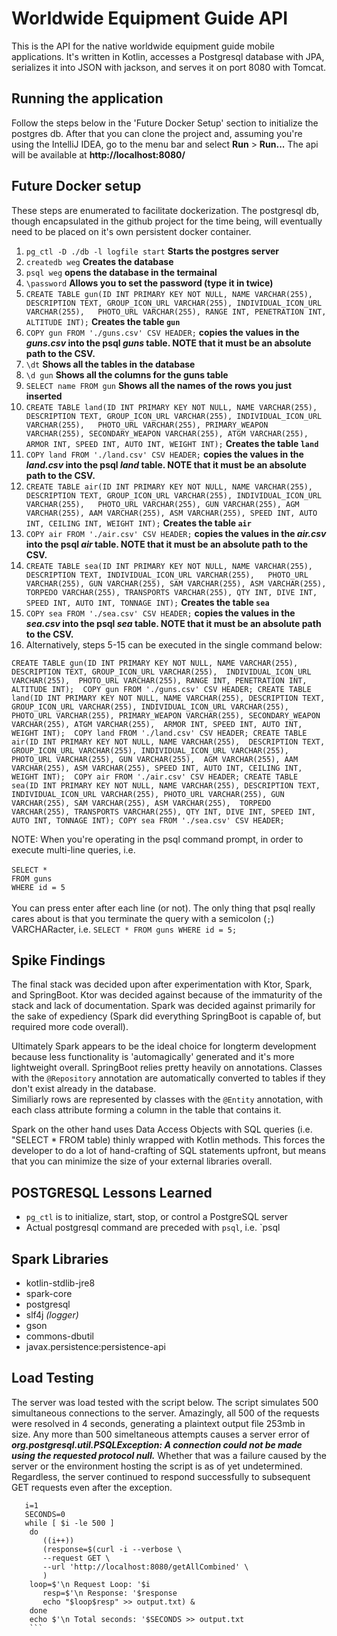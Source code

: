 # Worldwide Equipment Guide API

This is the API for the native worldwide equipment guide mobile applications.
It's written in Kotlin, accesses a Postgresql database with JPA, serializes it into JSON with jackson, and serves it 
on port 8080 with Tomcat.  

## Running the application

Follow the steps below in the 'Future Docker Setup' section to initialize the postgres db. After that you can clone the project
and, assuming you're using the IntelliJ IDEA, go to the menu bar and select **Run** > **Run...** The api will be available
at **http://localhost:8080/**

## Future Docker setup

These steps are enumerated to facilitate dockerization.  The postgresql db, though encapsulated in the github project 
for the time being, will eventually need to be placed on it's own persistent docker container.

1. `pg_ctl -D ./db -l logfile start` **Starts the postgres server**
2. `createdb weg` **Creates the database**
3. `psql weg` **opens the database in the termainal**
4. `\password` **Allows you to set the password (type it in twice)**
5. `CREATE TABLE gun(ID INT PRIMARY KEY NOT NULL, NAME VARCHAR(255), DESCRIPTION TEXT, GROUP_ICON_URL VARCHAR(255), INDIVIDUAL_ICON_URL VARCHAR(255),  
           PHOTO_URL VARCHAR(255), RANGE INT, PENETRATION INT, ALTITUDE INT);` **Creates the table `gun`**
6. `COPY gun FROM './guns.csv' CSV HEADER;` **copies the values in the _guns.csv_ into the psql _guns_ table.
NOTE that it must be an absolute path to the CSV.**
7. `\dt` **Shows all the tables in the database**
8. `\d gun` **Shows all the columns for the guns table**
9. `SELECT name FROM gun` **Shows all the names of the rows you just inserted**
10. `CREATE TABLE land(ID INT PRIMARY KEY NOT NULL, NAME VARCHAR(255), DESCRIPTION TEXT, GROUP_ICON_URL VARCHAR(255), INDIVIDUAL_ICON_URL VARCHAR(255),  
       PHOTO_URL VARCHAR(255), PRIMARY_WEAPON VARCHAR(255), SECONDARY_WEAPON VARCHAR(255), ATGM VARCHAR(255), 
       ARMOR INT, SPEED INT, AUTO INT, WEIGHT INT);` **Creates the table `land`**
11. `COPY land FROM './land.csv' CSV HEADER;` **copies the values in the _land.csv_ into the psql _land_ table. 
NOTE that it must be an absolute path to the CSV.**
12. `CREATE TABLE air(ID INT PRIMARY KEY NOT NULL, NAME VARCHAR(255), DESCRIPTION TEXT, GROUP_ICON_URL VARCHAR(255), INDIVIDUAL_ICON_URL VARCHAR(255),  
       PHOTO_URL VARCHAR(255), GUN VARCHAR(255), AGM VARCHAR(255), AAM VARCHAR(255), ASM VARCHAR(255),
       SPEED INT, AUTO INT, CEILING INT, WEIGHT INT);` **Creates the table `air`**
13. `COPY air FROM './air.csv' CSV HEADER;` **copies the values in the _air.csv_ into the psql _air_ table.
NOTE that it must be an absolute path to the CSV.**
14. `CREATE TABLE sea(ID INT PRIMARY KEY NOT NULL, NAME VARCHAR(255), DESCRIPTION TEXT, INDIVIDUAL_ICON_URL VARCHAR(255),  
       PHOTO_URL VARCHAR(255), GUN VARCHAR(255), SAM VARCHAR(255), ASM VARCHAR(255), TORPEDO VARCHAR(255), TRANSPORTS VARCHAR(255), QTY INT,
       DIVE INT, SPEED INT, AUTO INT, TONNAGE INT);` **Creates the table `sea`**
15. `COPY sea FROM './sea.csv' CSV HEADER;` **copies the values in the _sea.csv_ into the psql _sea_ table.
NOTE that it must be an absolute path to the CSV.**
16. Alternatively, steps 5-15 can be executed in the single command below:

`CREATE TABLE gun(ID INT PRIMARY KEY NOT NULL, NAME VARCHAR(255), DESCRIPTION TEXT, GROUP_ICON_URL VARCHAR(255), 
 INDIVIDUAL_ICON_URL VARCHAR(255),  PHOTO_URL VARCHAR(255), RANGE INT, PENETRATION INT, ALTITUDE INT); 
COPY gun FROM './guns.csv' CSV HEADER; CREATE TABLE land(ID INT PRIMARY KEY NOT NULL, NAME VARCHAR(255),
 DESCRIPTION TEXT, GROUP_ICON_URL VARCHAR(255), INDIVIDUAL_ICON_URL VARCHAR(255), PHOTO_URL VARCHAR(255),
 PRIMARY_WEAPON VARCHAR(255), SECONDARY_WEAPON VARCHAR(255), ATGM VARCHAR(255),  ARMOR INT, SPEED INT, AUTO INT, 
 WEIGHT INT); 
COPY land FROM './land.csv' CSV HEADER; CREATE TABLE air(ID INT PRIMARY KEY NOT NULL, NAME VARCHAR(255), 
 DESCRIPTION TEXT, GROUP_ICON_URL VARCHAR(255), INDIVIDUAL_ICON_URL VARCHAR(255),  PHOTO_URL VARCHAR(255), GUN VARCHAR(255), 
 AGM VARCHAR(255), AAM VARCHAR(255), ASM VARCHAR(255), SPEED INT, AUTO INT, CEILING INT, WEIGHT INT); 
COPY air FROM './air.csv' CSV HEADER; CREATE TABLE sea(ID INT PRIMARY KEY NOT NULL, NAME VARCHAR(255), DESCRIPTION TEXT,
 INDIVIDUAL_ICON_URL VARCHAR(255), PHOTO_URL VARCHAR(255), GUN VARCHAR(255), SAM VARCHAR(255), ASM VARCHAR(255), 
 TORPEDO VARCHAR(255), TRANSPORTS VARCHAR(255), QTY INT, DIVE INT, SPEED INT, AUTO INT, TONNAGE INT);
COPY sea FROM './sea.csv' CSV HEADER;`

NOTE: When you're operating in the psql command prompt, in order to 
execute multi-line queries, i.e. 
<br><br>`SELECT *`
<br>`FROM guns`
<br>`WHERE id = 5`<br><br>
You can press enter after each line (or not).  The only thing that psql really cares about is that you terminate the query
with a semicolon (`;`) VARCHARacter, i.e. `SELECT * FROM guns WHERE id = 5;`
 
## Spike Findings
The final stack was decided upon after experimentation with Ktor, Spark, and SpringBoot.  Ktor was decided against because of the
immaturity of the stack and lack of documentation.  Spark was decided against primarily for the sake of expediency
(Spark did everything SpringBoot is capable of, but required more code overall).

Ultimately Spark appears to be the ideal choice for longterm development because less functionality is 'automagically'
generated and it's more lightweight overall. SpringBoot relies pretty heavily on annotations.  Classes with 
the `@Repository` annotation are automatically converted to tables if they don't exist already in the database.  
Similiarly rows are represented by classes with the `@Entity` annotation, with each class attribute forming a column in 
the table that contains it.  
  
Spark on the other hand uses Data Access Objects with SQL queries (i.e. "SELECT * FROM table) thinly wrapped with 
Kotlin methods.  This forces the developer to do a lot of hand-crafting of SQL statements upfront, but means that you can
minimize the size of your external libraries overall.
  
## POSTGRESQL Lessons Learned

  * `pg_ctl` is to initialize, start, stop, or control a PostgreSQL 
  server
  * Actual postgresql command are preceded with `psql`, i.e. `psql
  
## Spark Libraries
  
  * kotlin-stdlib-jre8
  * spark-core
  * postgresql
  * slf4j <i>(logger)</i>
  * gson
  * commons-dbutil
  * javax.persistence:persistence-api
  
## Load Testing

The server was load tested with the script below.  The script simulates 500 simultaneous connections to the server. Amazingly,
 all 500 of the requests were resolved in 4 seconds, generating a plaintext output file 253mb in size. Any more than 500
 simeltaneous attempts causes a server error of _**org.postgresql.util.PSQLException: A connection could not be made using the requested protocol null.**_
 Whether that was a failure caused by the server or the environment hosting the script is as of yet undetermined.  Regardless,
 the server continued to respond successfully to subsequent GET requests even after the exception.

```#!/bin/bash
   i=1
   SECONDS=0
   while [ $i -le 500 ]
    do
       ((i++))
       (response=$(curl -i --verbose \
       --request GET \
       --url 'http://localhost:8080/getAllCombined' \
       )
   	loop=$'\n Request Loop: '$i
       resp=$'\n Response: '$response
       echo "$loop$resp" >> output.txt) &
    done
    echo $'\n Total seconds: '$SECONDS >> output.txt
    ```   
  
  
  